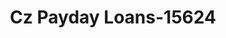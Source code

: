 ---
f_zip-code: 98686
f_state-code: WA
title: Cz Payday Loans-15624
f_phone: 360-574-7700
f_city-only: Vancouver
f_address: 10501 Northeast Highway 99 Vancouver
f_location-unique-id: '15624'
slug: cz-payday-loans-15624
updated-on: '2024-05-30T13:46:58.046Z'
created-on: '2024-05-30T13:36:59.803Z'
published-on: '2024-05-30T13:54:32.469Z'
f_city-state: cms/city/vancouver-wa.md
f_company: cms/company/cz-payday-loans.md
f_state: cms/state/washington.md
layout: '[payday-loan].html'
tags: payday-loan
---